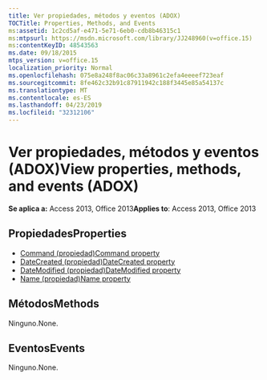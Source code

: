 ```yaml
---
title: Ver propiedades, métodos y eventos (ADOX)
TOCTitle: Properties, Methods, and Events
ms:assetid: 1c2cd5af-e471-5e71-6eb0-cdb8b46315c1
ms:mtpsurl: https://msdn.microsoft.com/library/JJ248960(v=office.15)
ms:contentKeyID: 48543563
ms.date: 09/18/2015
mtps_version: v=office.15
localization_priority: Normal
ms.openlocfilehash: 075e8a248f8ac06c33a8961c2efa4eeeef723eaf
ms.sourcegitcommit: 8fe462c32b91c87911942c188f3445e85a54137c
ms.translationtype: MT
ms.contentlocale: es-ES
ms.lasthandoff: 04/23/2019
ms.locfileid: "32312106"
---
```

# <a name="view-properties-methods-and-events-adox"></a><span data-ttu-id="d1cc4-102">Ver propiedades, métodos y eventos (ADOX)</span><span class="sxs-lookup"><span data-stu-id="d1cc4-102">View properties, methods, and events (ADOX)</span></span>


<span data-ttu-id="d1cc4-103">**Se aplica a:** Access 2013, Office 2013</span><span class="sxs-lookup"><span data-stu-id="d1cc4-103">**Applies to**: Access 2013, Office 2013</span></span>

## <a name="properties"></a><span data-ttu-id="d1cc4-104">Propiedades</span><span class="sxs-lookup"><span data-stu-id="d1cc4-104">Properties</span></span>

- [<span data-ttu-id="d1cc4-105">Command (propiedad)</span><span class="sxs-lookup"><span data-stu-id="d1cc4-105">Command property</span></span>](command-property-adox.md)
- [<span data-ttu-id="d1cc4-106">DateCreated (propiedad)</span><span class="sxs-lookup"><span data-stu-id="d1cc4-106">DateCreated property</span></span>](datecreated-property-adox.md)
- [<span data-ttu-id="d1cc4-107">DateModified (propiedad)</span><span class="sxs-lookup"><span data-stu-id="d1cc4-107">DateModified property</span></span>](datemodified-property-adox.md)
- [<span data-ttu-id="d1cc4-108">Name (propiedad)</span><span class="sxs-lookup"><span data-stu-id="d1cc4-108">Name property</span></span>](name-property-adox.md)

## <a name="methods"></a><span data-ttu-id="d1cc4-109">Métodos</span><span class="sxs-lookup"><span data-stu-id="d1cc4-109">Methods</span></span>

<span data-ttu-id="d1cc4-110">Ninguno.</span><span class="sxs-lookup"><span data-stu-id="d1cc4-110">None.</span></span>

## <a name="events"></a><span data-ttu-id="d1cc4-111">Eventos</span><span class="sxs-lookup"><span data-stu-id="d1cc4-111">Events</span></span>

<span data-ttu-id="d1cc4-112">Ninguno.</span><span class="sxs-lookup"><span data-stu-id="d1cc4-112">None.</span></span>

